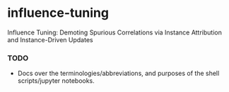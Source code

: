 # influence-tuning
Influence Tuning: Demoting Spurious Correlations via Instance Attribution and Instance-Driven Updates

### TODO
* Docs over the terminologies/abbreviations, and purposes of the shell scripts/jupyter notebooks.
